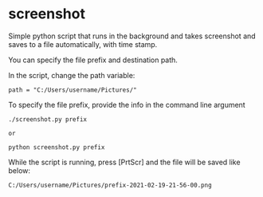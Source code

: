 # screenshot

Simple python script that runs in the background and takes screenshot and saves to a file automatically, with time stamp. 

You can specify the file prefix and destination path. 

In the script, change the path variable:

```
path = "C:/Users/username/Pictures/"
```

To specify the file prefix, provide the info in the command line argument

```
./screenshot.py prefix 

or

python screenshot.py prefix
```

While the script is running, press [PrtScr] and the file will be saved like below:

```
C:/Users/username/Pictures/prefix-2021-02-19-21-56-00.png
```
